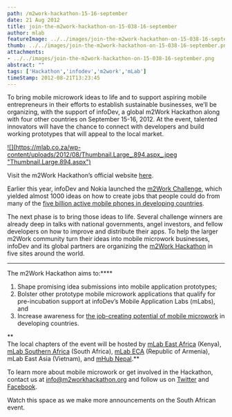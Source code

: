 ```yaml
---
path: /m2work-hackathon-15-16-september
date: 21 Aug 2012
title: join-the-m2work-hackathon-on-15-038-16-september
author: mlab
featureImage: ../../images/join-the-m2work-hackathon-on-15-038-16-september.png
thumb: ../../images/join-the-m2work-hackathon-on-15-038-16-september.png
attachments: 
- ../../images/join-the-m2work-hackathon-on-15-038-16-september.png
abstract: ""
tags: ['Hackathon','infodev','m2work','mLab']
timeStamp: 2012-08-21T13:23:45
---
```


To bring mobile microwork ideas to life and to support aspiring mobile entrepreneurs in their efforts to establish sustainable businesses, we’ll be organizing, with the support of infoDev, a global m2Work Hackathon along with four other countries on September 15-16, 2012. At the event, talented innovators will have the chance to connect with developers and build working prototypes that will appeal to the local market.

[![](https:&#x2F;&#x2F;mlab.co.za&#x2F;wp-content&#x2F;uploads&#x2F;2012&#x2F;08&#x2F;Thumbnail.Large_.894.aspx_.jpeg &quot;Thumbnail.Large.894.aspx&quot;)](https:&#x2F;&#x2F;mlab.co.za&#x2F;wp-content&#x2F;uploads&#x2F;2012&#x2F;08&#x2F;Thumbnail.Large_.894.aspx_.jpeg)

Visit the m2Work Hackathon’s official website [here](http:&#x2F;&#x2F;www.m2workhackathon.org&#x2F;).

Earlier this year, infoDev and Nokia launched the [m2Work Challenge](http:&#x2F;&#x2F;www.infodev.org&#x2F;en&#x2F;Article.842.html), which yielded almost 1000 ideas on how to create jobs that people could do from many of the [five billion active mobile phones in developing countries](http:&#x2F;&#x2F;www.infodev.org&#x2F;en&#x2F;Article.873.html).

The next phase is to bring those ideas to life. Several challenge winners are already deep in talks with national governments, angel investors, and fellow developers on how to improve and distribute their apps. To help the larger m2Work community turn their ideas into mobile microwork businesses, infoDev and its global partners are organizing the [m2Work Hackathon](http:&#x2F;&#x2F;www.m2workhackathon.org&#x2F;) in five sites around the world.  
****  
The m2Work Hackathon aims to:****

1.  Shape promising idea submissions into mobile application prototypes;
2.  Bolster other prototype mobile microwork applications that qualify for pre-incubation support at infoDev’s Mobile Application Labs (mLabs), and
3.  Increase awareness for [the job-creating potential of mobile microwork](http:&#x2F;&#x2F;www.bbc.com&#x2F;future&#x2F;story&#x2F;20120601-money-making-mobiles) in developing countries.

**  
The local chapters of the event will be hosted by [mLab East Africa](https:&#x2F;&#x2F;mlab.co.za.co.ke&#x2F;pages&#x2F;home.php) (Kenya), [mLab Southern Africa](https:&#x2F;&#x2F;mlab.co.za&#x2F;) (South Africa), [mLab ECA](http:&#x2F;&#x2F;www.mlabeca.com&#x2F;) (Republic of Armenia), mLab East Asia (Vietnam), and [mHub Nepal](http:&#x2F;&#x2F;mobilenepal.net).**

To learn more about mobile microwork or get involved in the Hackathon, contact us at info@m2workhackathon.org and follow us on [Twitter](https:&#x2F;&#x2F;twitter.com&#x2F;m2workhack) and [Facebook](http:&#x2F;&#x2F;www.facebook.com&#x2F;pages&#x2F;m2work-Hackathon&#x2F;143780505760121).

Watch this space as we make more announcements on the South African event.


